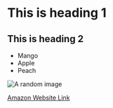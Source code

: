 <h1>This is heading 1</h1>
<h2>This is heading 2</h2>

<ul>
    <li>Mango</li>
    <li>Apple</li>
    <li>Peach</li>
</ul>

<img src="https://www.google.com/url?sa=i&url=https%3A%2F%2Fwww.pexels.com%2Fsearch%2Fcomputer%2F&psig=AOvVaw3fBe5qVfxCOrI1k8vf9omY&ust=1740087329677000&source=images&cd=vfe&opi=89978449&ved=0CBEQjRxqFwoTCJCIksvY0IsDFQAAAAAdAAAAABAE" alt="A random image">

<a href="https://www.amazon.ca">Amazon Website Link</a>
